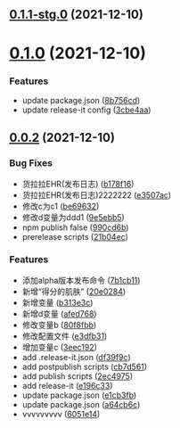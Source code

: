 ## [0.1.1-stg.0](https://github.com/ilywan1104/changelogtest/compare/0.1.0...0.1.1-stg.0) (2021-12-10)

# [0.1.0](https://github.com/ilywan1104/changelogtest/compare/0.0.1...0.1.0) (2021-12-10)


### Features

* update package.json ([8b756cd](https://github.com/ilywan1104/changelogtest/commit/8b756cd329cc4bec61bd0a63ed015b959e2fc39d))
* update release-it config ([3cbe4aa](https://github.com/ilywan1104/changelogtest/commit/3cbe4aaabac98bd3e93e512dc07b72ecd2df4554))



## [0.0.2](https://github.com/ilywan1104/changelogtest/compare/0.0.1...0.1.0) (2021-12-10)


### Bug Fixes

* 货拉拉EHR(发布日志) ([b178f16](https://github.com/ilywan1104/changelogtest/commit/b178f16c1fa024eb1547ce1e257e7d6e8c7c34db))
* 货拉拉EHR(发布日志)2222222 ([e3507ac](https://github.com/ilywan1104/changelogtest/commit/e3507acbee98c8f11cd2849cf99bd5f69acccb71))
* 修改c为c1 ([be69632](https://github.com/ilywan1104/changelogtest/commit/be69632ecf360ae54657aba25dd383dec0ddcfea))
* 修改d变量为ddd1 ([9e5ebb5](https://github.com/ilywan1104/changelogtest/commit/9e5ebb5d6dc1e9fa297c4ab5bb0f35fe079ea25b))
* npm publish false ([990cd6b](https://github.com/ilywan1104/changelogtest/commit/990cd6bc5148837de2cf304ddc707386848c39ba))
* prerelease scripts ([21b04ec](https://github.com/ilywan1104/changelogtest/commit/21b04eca82dc423ad3c8400ab9e28f84be34013c))


### Features

* 添加alpha版本发布命令 ([7b1cb11](https://github.com/ilywan1104/changelogtest/commit/7b1cb11edb56e8532ee668d4dd631bfe4c7ed5e1))
* 新增“得分的肌肤” ([20e0284](https://github.com/ilywan1104/changelogtest/commit/20e02843b94d597d9bd2c26f38bbe00555df9d76))
* 新增变量 ([b313e3c](https://github.com/ilywan1104/changelogtest/commit/b313e3ccd45e0032bc2898328cef64fb6a59b6d1))
* 新增d变量 ([afed768](https://github.com/ilywan1104/changelogtest/commit/afed768f1546e8213bb4796f18a687503f410351))
* 修改变量b ([80f8fbb](https://github.com/ilywan1104/changelogtest/commit/80f8fbb0cb13a1d4a61ad492a5928d6b1f5982c0))
* 修改配置文件 ([e3dfb31](https://github.com/ilywan1104/changelogtest/commit/e3dfb318fc359d376593b99df093b79aa685da79))
* 增加变量c ([3eec192](https://github.com/ilywan1104/changelogtest/commit/3eec1929157b5de40c8a6c0b7e073b0dfa251b1b))
* add .release-it.json ([df39f9c](https://github.com/ilywan1104/changelogtest/commit/df39f9cbe4eed7b971c8123e8a62afdaa5776cab))
* add postpublish scripts ([cb7d561](https://github.com/ilywan1104/changelogtest/commit/cb7d5615e5437179b171ddfa21b198803c105ee5))
* add publish scripts ([2ec4975](https://github.com/ilywan1104/changelogtest/commit/2ec4975600e8f3e08f7a40dc8fc7e0705d784ffc))
* add release-it ([e196c33](https://github.com/ilywan1104/changelogtest/commit/e196c3309fe4dadb356fc85d35d3d8c48e45f657))
* update package.json ([e1cb3fb](https://github.com/ilywan1104/changelogtest/commit/e1cb3fb357d986c34efa2ae640709221ef01bb40))
* update package.json ([a64cb6c](https://github.com/ilywan1104/changelogtest/commit/a64cb6c3e77509c1d7e970be81aac0bd5b2b284b))
* vvvvvvvvv ([6051e14](https://github.com/ilywan1104/changelogtest/commit/6051e14eaceed1cf506755cc154e8a88293717ae))

